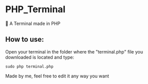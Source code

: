 # PHP_Terminal
🐘 A Terminal made in PHP

## How to use:
Open your terminal in the folder where the "terminal.php" file you downloaded is located and type:
```
sudo php terminal.php
```

Made by me, feel free to edit it any way you want
